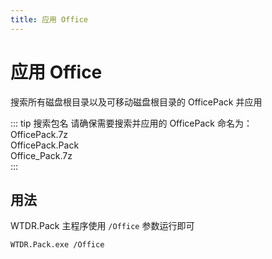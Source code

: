```yaml
---
title: 应用 Office
---
```


# 应用 Office

搜索所有磁盘根目录以及可移动磁盘根目录的 OfficePack 并应用

::: tip 搜索包名
请确保需要搜索并应用的 OfficePack 命名为：  
OfficePack.7z   
OfficePack.Pack     
Office_Pack.7z  
:::

## 用法
WTDR.Pack 主程序使用 `/Office` 参数运行即可    
```shell
WTDR.Pack.exe /Office
```